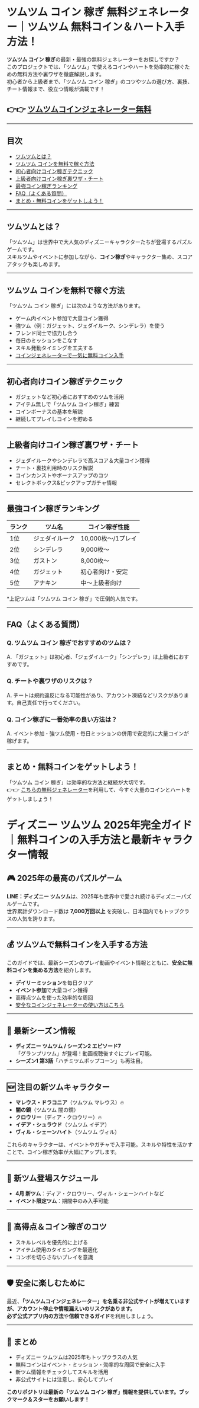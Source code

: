 # ツムツム コイン 稼ぎ 無料ジェネレーター｜ツムツム 無料コイン＆ハート入手方法！

**ツムツム コイン 稼ぎ**の最新・最強の無料ジェネレーターをお探しですか？  
このプロジェクトでは、「ツムツム」で使えるコインやハートを効率的に稼ぐための無料方法や裏ワザを徹底解説します。  
初心者から上級者まで、「ツムツム コイン 稼ぎ」のコツやツムの選び方、裏技、チート情報まで、役立つ情報が満載です！

## 👉👉 [ツムツムコインジェネレーター無料](https://gkoin.xyz/tsum)

---

## 目次
- [ツムツムとは？](#ツムツムとは)
- [ツムツム コインを無料で稼ぐ方法](#ツムツム-コインを無料で稼ぐ方法)
- [初心者向けコイン稼ぎテクニック](#初心者向けコイン稼ぎテクニック)
- [上級者向けコイン稼ぎ裏ワザ・チート](#上級者向けコイン稼ぎ裏ワザチート)
- [最強コイン稼ぎランキング](#最強コイン稼ぎランキング)
- [FAQ（よくある質問）](#FAQよくある質問)
- [まとめ・無料コインをゲットしよう！](#まとめ無料コインをゲットしよう)

---

## ツムツムとは？

「ツムツム」は世界中で大人気のディズニーキャラクターたちが登場するパズルゲームです。  
スキルツムやイベントに参加しながら、**コイン稼ぎ**やキャラクター集め、スコアアタックも楽しめます。

---

## ツムツム コインを無料で稼ぐ方法

「ツムツム コイン 稼ぎ」には次のような方法があります。

- ゲーム内イベント参加で大量コイン獲得
- 強ツム（例：ガジェット、ジェダイルーク、シンデレラ）を使う
- フレンド同士で協力し合う
- 毎日のミッションをこなす
- スキル発動タイミングを工夫する  
- [コインジェネレーターで一気に無料コイン入手](https://gkoin.xyz/tsum)  

---

## 初心者向けコイン稼ぎテクニック

- ガジェットなど初心者におすすめのツムを活用
- アイテム無しで「ツムツム コイン稼ぎ」練習
- コインボーナスの基本を解説
- 継続してプレイしコインを貯める

---

## 上級者向けコイン稼ぎ裏ワザ・チート

- ジェダイルークやシンデレラで高スコア＆大量コイン獲得
- チート・裏技利用時のリスク解説
- コインカンストやボーナスアップのコツ
- セレクトボックス&ピックアップガチャ情報

---

## 最強コイン稼ぎランキング

| ランク | ツム名             | コイン稼ぎ性能  |
|-------|--------------------|---------------|
| 1位   | ジェダイルーク     | 10,000枚〜/1プレイ |
| 2位   | シンデレラ         | 9,000枚〜     |
| 3位   | ガストン           | 8,000枚〜     |
| 4位   | ガジェット         | 初心者向け・安定 |
| 5位   | アナキン           | 中〜上級者向け  |
*上記ツムは「ツムツム コイン 稼ぎ」で圧倒的人気です。

---

## FAQ（よくある質問）

### Q. ツムツム コイン 稼ぎでおすすめのツムは？
A. 「ガジェット」は初心者、「ジェダイルーク」「シンデレラ」は上級者におすすめです。

### Q. チートや裏ワザのリスクは？
A. チートは規約違反になる可能性があり、アカウント凍結などリスクがあります。自己責任で行ってください。

### Q. コイン稼ぎに一番効率の良い方法は？
A. イベント参加・強ツム使用・毎日ミッションの併用で安定的に大量コインが稼げます。

---

## まとめ・無料コインをゲットしよう！

「ツムツム コイン 稼ぎ」は効率的な方法と継続が大切です。  
👉👉 [こちらの無料ジェネレーター](https://gkoin.xyz/tsum)を利用して、今すぐ大量のコインとハートをゲットしましょう！


# ディズニー ツムツム 2025年完全ガイド｜無料コインの入手方法と最新キャラクター情報

## 🎮 2025年の最高のパズルゲーム
**LINE：ディズニー ツムツム**は、2025年も世界中で愛され続けるディズニーパズルゲームです。  
世界累計ダウンロード数は **7,000万回以上** を突破し、日本国内でもトップクラスの人気を誇ります。

---

## 💰 ツムツムで無料コインを入手する方法
このガイドでは、最新シーズンのプレイ動画やイベント情報とともに、**安全に無料コインを集める方法**を紹介します。

- **デイリーミッション**を毎日クリア  
- **イベント参加**で大量コイン獲得  
- 高得点ツムを使った効率的な周回  
- [安全なコインジェネレーターの使い方はこちら](https://gkoin.xyz/tsumcoin)

---

## 🌟 最新シーズン情報
- **ディズニー ツムツム / シーズン2 エピソード7**  
  「グランプリツム」が登場！動画視聴後すぐにプレイ可能。
- **シーズン1 第3話**「ハチミツムポップコーン」も再注目。

---

## 🆕 注目の新ツムキャラクター
- **マレウス・ドラコニア**（ツムツム マレウス）🔥  
- **闇の鏡**（ツムツム 闇の鏡）  
- **クロウリー**（ディア・クロウリー）🔥  
- **イデア・シュラウド**（ツムツム イデア）  
- **ヴィル・シェーンハイト**（ツムツム ヴィル）  

これらのキャラクターは、イベントやガチャで入手可能。スキルや特性を活かすことで、コイン稼ぎ効率が大幅にアップします。

---

## 📅 新ツム登場スケジュール
- **4月 新ツム**：ディア・クロウリー、ヴィル・シェーンハイトなど  
- **イベント限定ツム**：期間中のみ入手可能

---

## 🎯 高得点＆コイン稼ぎのコツ
- スキルレベルを優先的に上げる  
- アイテム使用のタイミングを最適化  
- コンボを切らさないプレイを意識  

---

## 🛡️ 安全に楽しむために
最近、**「ツムツムコインジェネレーター」**を名乗る非公式サイトが増えていますが、アカウント停止や情報漏えいのリスクがあります。  
必ず**公式アプリ内の方法**や**信頼できるガイド**を利用しましょう。

---

## 📌 まとめ
- ディズニー ツムツムは2025年もトップクラスの人気  
- 無料コインはイベント・ミッション・効率的な周回で安全に入手  
- 新ツム情報をチェックしてスキルを活用  
- 非公式サイトには注意し、安心してプレイ

**このリポジトリは最新の「ツムツム コイン 稼ぎ」情報を提供しています。ブックマーク＆スターをお願いします！**
